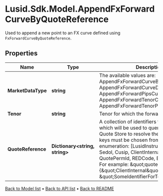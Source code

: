 # Lusid.Sdk.Model.AppendFxForwardCurveByQuoteReference
Used to append a new point to an FX curve defined using `FxForwardCurveByQuoteReference`.

## Properties

Name | Type | Description | Notes
------------ | ------------- | ------------- | -------------
**MarketDataType** | **string** | The available values are: AppendFxForwardCurveByQuoteReference, AppendFxForwardCurveData, AppendFxForwardPipsCurveData, AppendFxForwardTenorCurveData, AppendFxForwardTenorPipsCurveData | 
**Tenor** | **string** | Tenor for which the forward rate applies. | 
**QuoteReference** | **Dictionary&lt;string, string&gt;** | A collection of identifiers for the tenor, which will be used to query the LUSID Quote Store to resolve the actual rates. The keys must be chosen from the following enumeration: [LusidInstrumentId, Isin, Sedol, Cusip, ClientInternal, Figi, RIC, QuotePermId, REDCode, BBGId, ICECode].  For example:  \&quot;quoteReference\&quot;: {\&quot;ClientInternal\&quot;: \&quot;SomeIdentifierForTenor\&quot;} | 

[Back to Model list](../README.md#documentation-for-models) &#8226; [Back to API list](../README.md#documentation-for-api-endpoints) &#8226; [Back to README](../README.md)

